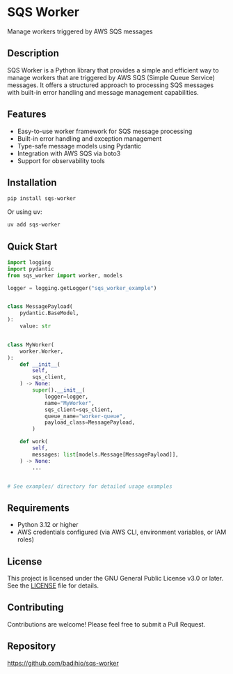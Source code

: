 # SQS Worker

Manage workers triggered by AWS SQS messages

## Description

SQS Worker is a Python library that provides a simple and efficient way to manage workers that are triggered by AWS SQS (Simple Queue Service) messages. It offers a structured approach to processing SQS messages with built-in error handling and message management capabilities.

## Features

- Easy-to-use worker framework for SQS message processing
- Built-in error handling and exception management  
- Type-safe message models using Pydantic
- Integration with AWS SQS via boto3
- Support for observability tools

## Installation

```bash
pip install sqs-worker
```

Or using uv:

```bash
uv add sqs-worker
```

## Quick Start

```python
import logging
import pydantic
from sqs_worker import worker, models

logger = logging.getLogger("sqs_worker_example")


class MessagePayload(
    pydantic.BaseModel,
):
    value: str


class MyWorker(
    worker.Worker,
):
    def __init__(
        self,
        sqs_client,
    ) -> None:
        super().__init__(
            logger=logger,
            name="MyWorker",
            sqs_client=sqs_client,
            queue_name="worker-queue",
            payload_class=MessagePayload,
        )

    def work(
        self,
        messages: list[models.Message[MessagePayload]],
    ) -> None:
        ...


# See examples/ directory for detailed usage examples
```

## Requirements

- Python 3.12 or higher
- AWS credentials configured (via AWS CLI, environment variables, or IAM roles)

## License

This project is licensed under the GNU General Public License v3.0 or later. See the [LICENSE](LICENSE) file for details.

## Contributing

Contributions are welcome! Please feel free to submit a Pull Request.

## Repository

https://github.com/badihio/sqs-worker
